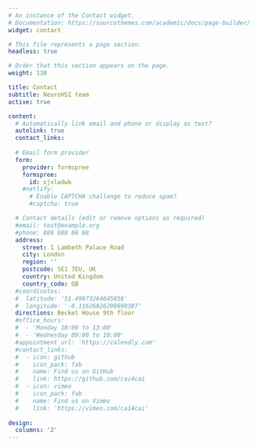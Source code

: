 ```yaml
---
# An instance of the Contact widget.
# Documentation: https://sourcethemes.com/academic/docs/page-builder/
widget: contact

# This file represents a page section.
headless: true

# Order that this section appears on the page.
weight: 130

title: Contact
subtitle: NeuroHSI team
active: true

content:
  # Automatically link email and phone or display as text?
  autolink: true
  contact_links:
  
  # Email form provider
  form:
    provider: formspree
    formspree:
      id: xjvlwdwb
    #netlify:
      # Enable CAPTCHA challenge to reduce spam?
      #captcha: true

  # Contact details (edit or remove options as required)
  #email: test@example.org
  #phone: 888 888 88 88
  address:
    street: 1 Lambeth Palace Road
    city: London
    region: ''
    postcode: SE1 7EU, UK
    country: United Kingdom
    country_code: GB
  #coordinates:
  #  latitude: '51.49973264645856'
  #  longitude: '-0.11626826208690387'
  directions: Becket House 9th floor
  #office_hours:
  #  - 'Monday 10:00 to 13:00'
  #  - 'Wednesday 09:00 to 10:00'
  #appointment_url: 'https://calendly.com'
  #contact_links:
  #  - icon: github
  #    icon_pack: fab
  #    name: Find us on GitHub
  #    link: https://github.com/cai4cai
  #  - icon: vimeo
  #    icon_pack: fab
  #    name: Find us on Vimeo
  #    link: 'https://vimeo.com/cai4cai'
  
design:
  columns: '2'
---
```

